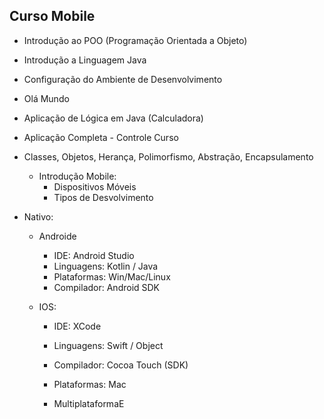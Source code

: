 ## Curso Mobile
- Introdução ao POO (Programação Orientada a Objeto)
- Introdução a Linguagem Java
- Configuração do Ambiente de Desenvolvimento
- Olá Mundo
- Aplicação de Lógica em Java (Calculadora)
- Aplicação Completa - Controle Curso
- Classes, Objetos, Herança, Polimorfismo, Abstração, Encapsulamento

     - Introdução Mobile:
       - Dispositivos Móveis
        - Tipos de Desvolvimento
- Nativo:

  - Androide
     - IDE: Android Studio
     - Linguagens: Kotlin / Java
     - Plataformas: Win/Mac/Linux
     - Compilador: Android SDK 

  - IOS:
      - IDE: XCode
      - Linguagens: Swift / Object
      - Compilador: Cocoa Touch (SDK)
      - Plataformas: Mac
    
    - MultiplataformaE